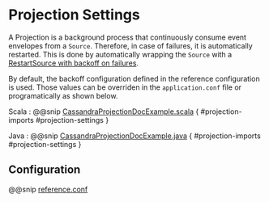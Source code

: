 # Projection Settings

A Projection is a background process that continuously consume event envelopes from a `Source`. Therefore, in case of failures, it is automatically restarted. This is done by automatically wrapping the `Source` with a [RestartSource with backoff on failures](https://pekko.apache.org/docs/pekko/current/stream/operators/RestartSource/onFailuresWithBackoff.html#restartsource-onfailureswithbackoff).

By default, the backoff configuration defined in the reference configuration is used. Those values can be overriden in the `application.conf` file or programatically as shown below.

Scala
:  @@snip [CassandraProjectionDocExample.scala](/examples/src/it/scala/docs/cassandra/CassandraProjectionDocExample.scala) { #projection-imports #projection-settings }

Java
:  @@snip [CassandraProjectionDocExample.java](/examples/src/it/java/jdocs/cassandra/CassandraProjectionDocExample.java) { #projection-imports  #projection-settings }

## Configuration

@@snip [reference.conf](/core/src/main/resources/reference.conf)
